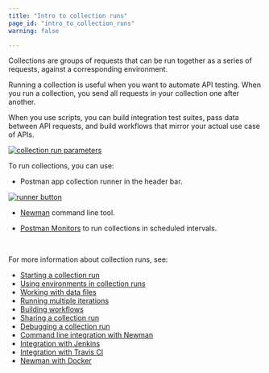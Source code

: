 ```yaml
---
title: "Intro to collection runs"
page_id: "intro_to_collection_runs"
warning: false

---
```


Collections are groups of requests that can be run together as a series of requests, against a corresponding environment. 

Running a collection is useful when you want to automate API testing. When you run a collection, you send all requests in your collection one after another.

When you use scripts, you can build integration test suites, pass data between API requests, and build workflows that mirror your actual use case of APIs.

[![collection run parameters](https://s3.amazonaws.com/postman-static-getpostman-com/postman-docs/collection-runner.png)](https://s3.amazonaws.com/postman-static-getpostman-com/postman-docs/collection-runner.png)

To run collections, you can use:

* Postman app collection runner in the header bar.

[![runner button](https://s3.amazonaws.com/postman-static-getpostman-com/postman-docs/Runner-button2.png)](https://s3.amazonaws.com/postman-static-getpostman-com/postman-docs/Runner-button2.png)

* [Newman](/docs/v6/postman/collection_runs/command_line_integration_with_newman) command line tool.

* [Postman Monitors](/docs/v6/postman/monitors/intro_monitors) to run collections in scheduled intervals.

<br>

For more information about collection runs, see:

* [Starting a collection run](/docs/v6/postman/collection_runs/starting_a_collection_run)
* [Using environments in collection runs](/docs/v6/postman/collection_runs/using_environments_in_collection_runs)
* [Working with data files](/docs/v6/postman/collection_runs/working_with_data_files)
* [Running multiple iterations](/docs/v6/postman/collection_runs/running_multiple_iterations)
* [Building workflows](/docs/v6/postman/collection_runs/building_workflows)
* [Sharing a collection run](/docs/v6/postman/collection_runs/sharing_a_collection_run)
* [Debugging a collection run](/docs/v6/postman/collection_runs/debugging_a_collection_run)
* [Command line integration with Newman](/docs/v6/postman/collection_runs/command_line_integration_with_newman)
* [Integration with Jenkins](/docs/v6/postman/collection_runs/integration_with_jenkins)
* [Integration with Travis CI](/docs/v6/postman/collection_runs/integration_with_travis)
* [Newman with Docker](/docs/v6/postman/collection_runs/newman_with_docker)









